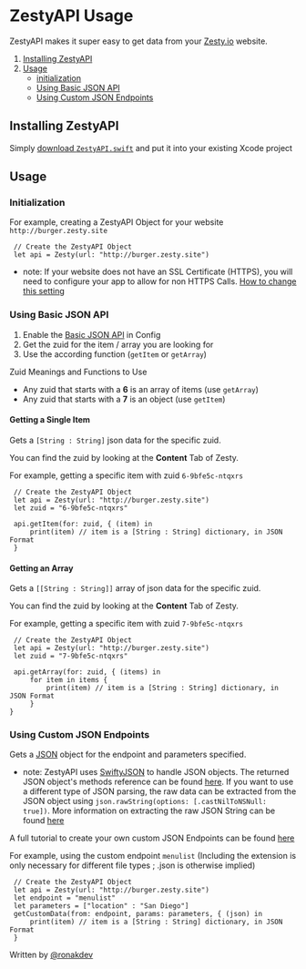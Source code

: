# ZestyAPI Usage

ZestyAPI makes it super easy to get data from your [Zesty.io](https://zesty.io) website.

1. [Installing ZestyAPI](#Installing-Zesty-API)
2. [Usage](#Usage)
	- [initialization](#Initialization)
	- [Using Basic JSON API](#Using-Basic-JSON-API)
	- [Using Custom JSON Endpoints](#Using-Custom-JSON-Endpoints) 

## Installing ZestyAPI

Simply [download `ZestyAPI.swift`](https://raw.githubusercontent.com/zesty-io/zestyburger-iOS/master/ZestyBurger/ZestyAPI.swift) and put it into your existing Xcode project

## Usage

### Initialization


For example, creating a ZestyAPI Object for your website `http://burger.zesty.site`
    
     // Create the ZestyAPI Object
     let api = Zesty(url: "http://burger.zesty.site")
    
- note: If your website does not have an SSL Certificate (HTTPS), you will need to configure your app to allow for non HTTPS Calls. [How to change this setting](https://stackoverflow.com/questions/31254725/transport-security-has-blocked-a-cleartext-http)

### Using Basic JSON API

1. Enable the [Basic JSON API](https://developer.zesty.io/guides/api/basic-api-json-endpoints-guide/) in Config
2. Get the zuid for the item / array you are looking for
3. Use the according function (`getItem` or `getArray`)
   
Zuid Meanings and Functions to Use
    
- Any zuid that starts with a **6** is an array of items (use `getArray`)
- Any zuid that starts with a **7** is an object (use `getItem`)
    

#### Getting a Single Item
Gets a `[String : String]` json data for the specific zuid.
    
 You can find the zuid by looking at the **Content** Tab of Zesty.
 
    
 For example, getting a specific item with zuid `6-9bfe5c-ntqxrs`
    
     // Create the ZestyAPI Object
     let api = Zesty(url: "http://burger.zesty.site")
     let zuid = "6-9bfe5c-ntqxrs"
    
     api.getItem(for: zuid, { (item) in
         print(item) // item is a [String : String] dictionary, in JSON Format
     }
#### Getting an Array
Gets a `[[String : String]]` array of json data for the specific zuid.
    
 You can find the zuid by looking at the **Content** Tab of Zesty.
 
    
 For example, getting a specific item with zuid `7-9bfe5c-ntqxrs`
    
	 // Create the ZestyAPI Object
	 let api = Zesty(url: "http://burger.zesty.site")
	 let zuid = "7-9bfe5c-ntqxrs"
	    
	 api.getArray(for: zuid, { (items) in
	     for item in items {
	         print(item) // item is a [String : String] dictionary, in JSON Format
	     }
 	}

### Using Custom JSON Endpoints
Gets a [JSON](https://github.com/SwiftyJSON/SwiftyJSON#usage) object for the endpoint and parameters specified.

- note: ZestyAPI uses [SwiftyJSON](https://github.com/SwiftyJSON/SwiftyJSON) to handle JSON objects. The returned JSON object's methods reference can be found [here](https://github.com/SwiftyJSON/SwiftyJSON#usage). If you want to use a different type of JSON parsing, the raw data can be extracted from the JSON object using `json.rawString(options: [.castNilToNSNull: true])`. More information on extracting the raw JSON String can be found [here](https://github.com/SwiftyJSON/SwiftyJSON#user-content-string-representation)    
 
    
A full tutorial to create your own custom JSON Endpoints can be found [here](https://developer.zesty.io/docs/code-editor/customizable-json-endpoints-for-content/)
    
    
For example, using the custom endpoint `menulist` (Including the extension is only necessary for different file types ; .json is otherwise implied)
    
 
    
     // Create the ZestyAPI Object
     let api = Zesty(url: "http://burger.zesty.site")
     let endpoint = "menulist"
     let parameters = ["location" : "San Diego"]
     getCustomData(from: endpoint, params: parameters, { (json) in
         print(item) // item is a [String : String] dictionary, in JSON Format
     }
     
Written by [@ronakdev](https://github.ronakshah.net)